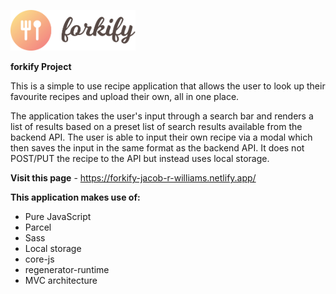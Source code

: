 <img
src="./src/img/logo.png"
style="width: 200px" />

<b>forkify Project</b>

This is a simple to use recipe application that allows the user to look up their favourite recipes and upload their own, all in one place.

The application takes the user's input through a search bar and renders a list of results based on a preset list of search results available from the backend API. The user is able to input their own recipe via a modal which then saves the input in the same format as the backend API. It does not POST/PUT the recipe to the API but instead uses local storage.

<b>Visit this page</b> - <a href="https://forkify-jacob-r-williams.netlify.app/">https://forkify-jacob-r-williams.netlify.app/</a>

<b>This application makes use of:</b>

- Pure JavaScript
- Parcel
- Sass
- Local storage
- core-js
- regenerator-runtime
- MVC architecture
